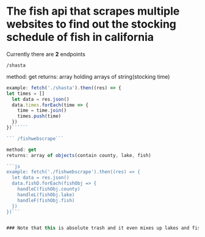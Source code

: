 # The fish api that scrapes multiple websites to find out the stocking schedule of fish in california


Currently there are **2** endpoints

``` /shasta ```

method: get
returns: array holding arrays of string(stocking time)

```js
example: fetch('./shasta').then((res) => {
let times = []
  let data = res.json()
  data.times.forEach(time => {
    time = time.join()
    times.push(time)
  })
})``````

``` /fishwebscrape```

method: get
returns: array of objects(contain county, lake, fish)

```js
example: fetch('./fishwebscrape').then((res) => {
  let data = res.json()
  data.fishD.forEach(fishObj => {
    handleC(fishObj.county)
    handleL(fishObj.lake)
    handleF(fishObj.fish)
  })
})```


### Note that this is absolute trash and it even mixes up lakes and fish sorry about trash code and docs but whatever
